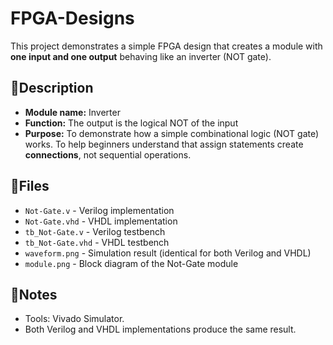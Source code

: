 # FPGA-Designs
This project demonstrates a simple FPGA design that creates a module with **one input and one output** behaving like an inverter (NOT gate).

## 📌Description
- **Module name:**  Inverter
- **Function:**     The output is the logical NOT of the input
- **Purpose:**      To demonstrate how a simple combinational logic (NOT gate) works.
                    To help beginners understand that assign statements create **connections**, not sequential operations.

## 📂Files
- `Not-Gate.v`        - Verilog   implementation
- `Not-Gate.vhd`      - VHDL      implementation
- `tb_Not-Gate.v`     - Verilog   testbench
- `tb_Not-Gate.vhd`   - VHDL      testbench
- `waveform.png`      - Simulation result (identical for both Verilog and VHDL)
- `module.png`        - Block diagram of the Not-Gate module

## 📝Notes
- Tools:    Vivado Simulator.
- Both Verilog and VHDL implementations produce the same result.
